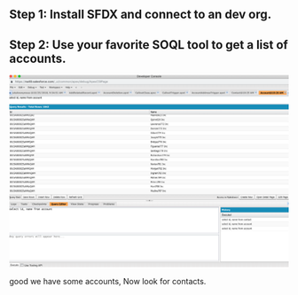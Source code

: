 
## Step 1:  Install SFDX and connect to an dev org.

## Step 2: Use your favorite SOQL tool to get a list of accounts.

![](https://raw.githubusercontent.com/kbowerma/brownbag1.2/master/img/img1.png)

good we have some accounts,   Now look for contacts.


